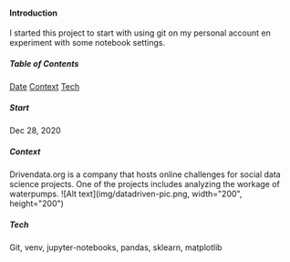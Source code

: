 #### Introduction 
I started this project to start with using git on my personal account en experiment with some notebook settings.

##### Table of Contents  
[Date](#Start)
[Context](#Context)
[Tech](#Tech)

##### Start
Dec 28, 2020

##### Context
Drivendata.org is a company that hosts online challenges for social data science projects. 
One of the projects includes analyzing the workage of waterpumps.
![Alt text](img/datadriven-pic.png, width="200", height="200")

##### Tech
Git, venv, jupyter-notebooks, pandas, sklearn, matplotlib
